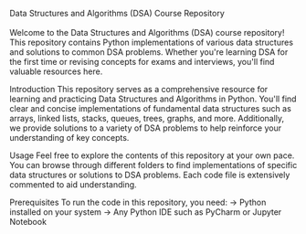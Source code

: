 Data Structures and Algorithms (DSA) Course Repository <br><br>
Welcome to the Data Structures and Algorithms (DSA) course repository! This repository contains Python implementations of various data structures and solutions to common DSA problems. Whether you're learning DSA for the first time or revising concepts for exams and interviews, you'll find valuable resources here.

Introduction
This repository serves as a comprehensive resource for learning and practicing Data Structures and Algorithms in Python. You'll find clear and concise implementations of fundamental data structures such as arrays, linked lists, stacks, queues, trees, graphs, and more. Additionally, we provide solutions to a variety of DSA problems to help reinforce your understanding of key concepts.

Usage
Feel free to explore the contents of this repository at your own pace. You can browse through different folders to find implementations of specific data structures or solutions to DSA problems. Each code file is extensively commented to aid understanding.

Prerequisites
To run the code in this repository, you need:
-> Python installed on your system
-> Any Python IDE such as PyCharm or Jupyter Notebook
